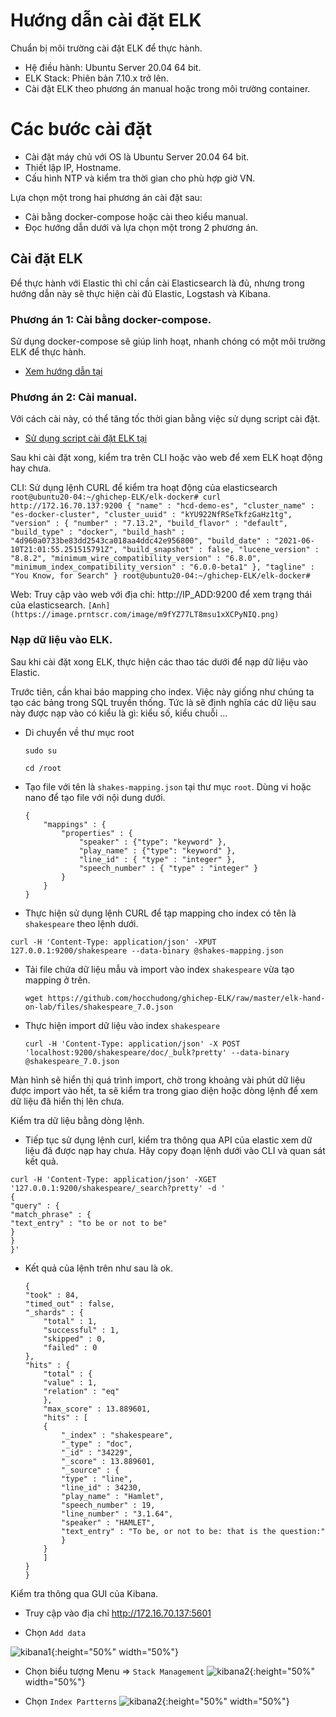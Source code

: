# Hướng dẫn cài đặt ELK

Chuẩn bị môi trường cài đặt ELK để thực hành.
- Hệ điều hành: Ubuntu Server 20.04 64 bit.
- ELK Stack: Phiên bản 7.10.x trở lên.
- Cài đặt ELK theo phương án manual hoặc trong môi trường container.

# Các bước cài đặt 
- Cài đặt máy chủ với OS là Ubuntu Server 20.04 64 bit.
- Thiết lập IP, Hostname.
- Cấu hình NTP và kiểm tra thời gian cho phù hợp giờ VN.

Lựa chọn một trong hai phương án cài đặt sau:
- Cài bằng docker-compose hoặc cài theo kiểu manual.
- Đọc hướng dẫn dưới và lựa chọn một trong 2 phương án.

## Cài đặt ELK

Để thực hành với Elastic thì chỉ cần cài Elasticsearch là đủ, nhưng trong hướng dẫn này sẽ thực hiện cài đủ Elastic, Logstash và Kibana.

### Phương án 1: Cài bằng docker-compose.

Sử dụng docker-compose sẽ giúp linh hoạt, nhanh chóng có một môi trường ELK để thực hành.

- [Xem hướng dẫn tại](https://github.com/hocchudong/ghichep-ELK/tree/master/elk-docker)

### Phương án 2: Cài manual.

Với cách cài này, có thể tăng tốc thời gian bằng việc sử dụng script cài đặt.

- [Sử dụng script cài đặt ELK tại](https://github.com/hocchudong/ghichep-ELK/blob/master/scripts/readme.md)

Sau khi cài đặt xong, kiểm tra trên CLI hoặc vào web để xem ELK hoạt động hay chưa.

CLI: Sử dụng lệnh CURL để kiểm tra hoạt động của elasticsearch
    ```
    root@ubuntu20-04:~/ghichep-ELK/elk-docker# curl http://172.16.70.137:9200
    {
    "name" : "hcd-demo-es",
    "cluster_name" : "es-docker-cluster",
    "cluster_uuid" : "kYU922NfRSeTkfzGaHz1tg",
    "version" : {
        "number" : "7.13.2",
        "build_flavor" : "default",
        "build_type" : "docker",
        "build_hash" : "4d960a0733be83dd2543ca018aa4ddc42e956800",
        "build_date" : "2021-06-10T21:01:55.251515791Z",
        "build_snapshot" : false,
        "lucene_version" : "8.8.2",
        "minimum_wire_compatibility_version" : "6.8.0",
        "minimum_index_compatibility_version" : "6.0.0-beta1"
    },
    "tagline" : "You Know, for Search"
    }
    root@ubuntu20-04:~/ghichep-ELK/elk-docker#
    ```

Web: Truy cập vào web với địa chỉ: http://IP_ADD:9200 để xem trạng thái của elasticsearch.
    ```
    [Anh](https://image.prntscr.com/image/m9fYZ77LT8msu1xXCPyNIQ.png)
    ```


### Nạp dữ liệu vào ELK.

Sau khi cài đặt xong ELK, thực hiện các thao tác dưới để nạp dữ liệu vào Elastic.

Trước tiên, cần khai báo mapping cho index. Việc này giống như chúng ta tạo các bảng trong SQL truyền thống. Tức là sẽ định nghĩa các dữ liệu sau này được nạp vào có kiểu là gì: kiểu số, kiểu chuỗi ...

-  Di chuyển về thư mục root
    ```
    sudo su

    cd /root
    ```

- Tạo file với tên là `shakes-mapping.json` tại thư mục `root`. Dùng vi hoặc nano để tạo file với nội dung dưới.
    ```
    {
        "mappings" : {
            "properties" : {
                "speaker" : {"type": "keyword" },
                "play_name" : {"type": "keyword" },
                "line_id" : { "type" : "integer" },
                "speech_number" : { "type" : "integer" }
            }
        }
    }
    ```

- Thực hiện sử dụng lệnh CURL để tạp mapping cho index có tên là `shakespeare` theo lệnh dưới.

```
curl -H 'Content-Type: application/json' -XPUT 127.0.0.1:9200/shakespeare --data-binary @shakes-mapping.json
```

- Tải file chứa dữ liệu mẫu và import vào index `shakespeare` vừa tạo mapping ở trên.
    ```
    wget https://github.com/hocchudong/ghichep-ELK/raw/master/elk-hand-on-lab/files/shakespeare_7.0.json
    ```

- Thực hiện import dữ liệu vào index `shakespeare`
    ```
    curl -H 'Content-Type: application/json' -X POST 'localhost:9200/shakespeare/doc/_bulk?pretty' --data-binary  @shakespeare_7.0.json
    ```
Màn hình sẽ hiển thị quá trình import, chờ trong khoảng vài phút dữ liệu được import vào hết, ta sẽ kiểm tra trong giao diện hoặc dòng lệnh để xem dữ liệu đã hiển thị lên chưa.

Kiểm tra dữ liệu bằng dòng lệnh.

- Tiếp tục sử dụng lệnh curl, kiểm tra thông qua API của elastic xem dữ liệu đã được nạp hay chưa. Hãy copy đoạn lệnh dưới vào CLI và quan sát kết quả.

```
curl -H 'Content-Type: application/json' -XGET '127.0.0.1:9200/shakespeare/_search?pretty' -d '
{
"query" : {
"match_phrase" : {
"text_entry" : "to be or not to be"
}
}
}'
```

- Kết quả của lệnh trên như sau là ok.
    ```
    {
    "took" : 84,
    "timed_out" : false,
    "_shards" : {
        "total" : 1,
        "successful" : 1,
        "skipped" : 0,
        "failed" : 0
    },
    "hits" : {
        "total" : {
        "value" : 1,
        "relation" : "eq"
        },
        "max_score" : 13.889601,
        "hits" : [
        {
            "_index" : "shakespeare",
            "_type" : "doc",
            "_id" : "34229",
            "_score" : 13.889601,
            "_source" : {
            "type" : "line",
            "line_id" : 34230,
            "play_name" : "Hamlet",
            "speech_number" : 19,
            "line_number" : "3.1.64",
            "speaker" : "HAMLET",
            "text_entry" : "To be, or not to be: that is the question:"
            }
        }
        ]
    }
    }
    ```


Kiểm tra thông qua GUI của Kibana.

- Truy cập vào địa chỉ http://172.16.70.137:5601


- Chọn `Add data`

![kibana1](./images/kibana1.png){:height="50%" width="50%"}


- Chọn biểu tượng Menu => `Stack Management`
![kibana2](./images/kibana2.png){:height="50%" width="50%"}


- Chọn `Index Partterns`
![kibana2](./images/kibana3.png){:height="50%" width="50%"}
